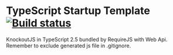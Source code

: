 # TypeScript Startup Template	[![Build status](https://ci.appveyor.com/api/projects/status/1nieebvy4cnehu3o?svg=true)](https://ci.appveyor.com/project/Radon222/knockoutjscomplete)
KnockoutJS in TypeScript 2.5 bundled by RequireJS with Web Api. <br/>
Remember to exclude generated js file in .gitignore. 
